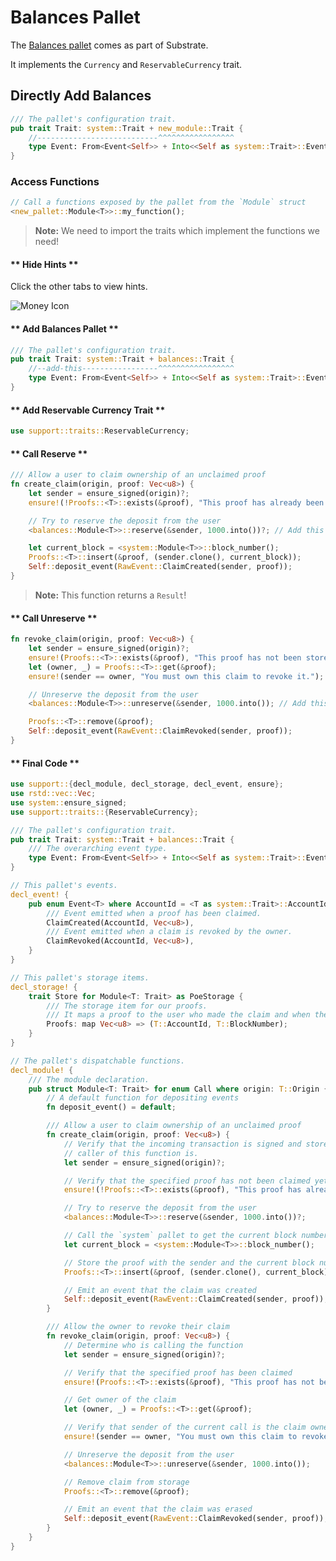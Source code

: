 # Balances Pallet

The [Balances pallet](https://substrate.dev/rustdocs/master/pallet_balances/index.html) comes as part of Substrate.

It implements the `Currency` and `ReservableCurrency` trait.

## Directly Add Balances

```rust
/// The pallet's configuration trait.
pub trait Trait: system::Trait + new_module::Trait {
	//---------------------------^^^^^^^^^^^^^^^^^
	type Event: From<Event<Self>> + Into<<Self as system::Trait>::Event>;
}
```

### Access Functions

```rust
// Call a functions exposed by the pallet from the `Module` struct
<new_pallet::Module<T>>::my_function();
```

> **Note:** We need to import the traits which implement the functions we need!

<!-- slide:break-40 -->

<!-- tabs:start -->

#### ** Hide Hints **

Click the other tabs to view hints.

![Money Icon](./assets/balances.png ':size=300')

#### ** Add Balances Pallet **

```rust
/// The pallet's configuration trait.
pub trait Trait: system::Trait + balances::Trait {
	//--add-this-----------------^^^^^^^^^^^^^^^^^
	type Event: From<Event<Self>> + Into<<Self as system::Trait>::Event>;
}
```

#### ** Add Reservable Currency Trait **

```rust
use support::traits::ReservableCurrency;
```

#### ** Call Reserve **

```rust
/// Allow a user to claim ownership of an unclaimed proof
fn create_claim(origin, proof: Vec<u8>) {
	let sender = ensure_signed(origin)?;
	ensure!(!Proofs::<T>::exists(&proof), "This proof has already been claimed.");

	// Try to reserve the deposit from the user
	<balances::Module<T>>::reserve(&sender, 1000.into())?; // Add this line

	let current_block = <system::Module<T>>::block_number();
	Proofs::<T>::insert(&proof, (sender.clone(), current_block));
	Self::deposit_event(RawEvent::ClaimCreated(sender, proof));
}
```

> **Note:** This function returns a `Result`!

#### ** Call Unreserve **

```rust
fn revoke_claim(origin, proof: Vec<u8>) {
	let sender = ensure_signed(origin)?;
	ensure!(Proofs::<T>::exists(&proof), "This proof has not been stored yet.");
	let (owner, _) = Proofs::<T>::get(&proof);
	ensure!(sender == owner, "You must own this claim to revoke it.");

	// Unreserve the deposit from the user
	<balances::Module<T>>::unreserve(&sender, 1000.into()); // Add this line

	Proofs::<T>::remove(&proof);
	Self::deposit_event(RawEvent::ClaimRevoked(sender, proof));
}
```

#### ** Final Code **

```rust
use support::{decl_module, decl_storage, decl_event, ensure};
use rstd::vec::Vec;
use system::ensure_signed;
use support::traits::{ReservableCurrency};

/// The pallet's configuration trait.
pub trait Trait: system::Trait + balances::Trait {
	/// The overarching event type.
	type Event: From<Event<Self>> + Into<<Self as system::Trait>::Event>;
}

// This pallet's events.
decl_event! {
	pub enum Event<T> where AccountId = <T as system::Trait>::AccountId {
		/// Event emitted when a proof has been claimed.
		ClaimCreated(AccountId, Vec<u8>),
		/// Event emitted when a claim is revoked by the owner.
		ClaimRevoked(AccountId, Vec<u8>),
	}
}

// This pallet's storage items.
decl_storage! {
	trait Store for Module<T: Trait> as PoeStorage {
		/// The storage item for our proofs.
		/// It maps a proof to the user who made the claim and when they made it.
		Proofs: map Vec<u8> => (T::AccountId, T::BlockNumber);
	}
}

// The pallet's dispatchable functions.
decl_module! {
	/// The module declaration.
	pub struct Module<T: Trait> for enum Call where origin: T::Origin {
		// A default function for depositing events
		fn deposit_event() = default;

		/// Allow a user to claim ownership of an unclaimed proof
		fn create_claim(origin, proof: Vec<u8>) {
			// Verify that the incoming transaction is signed and store who the
			// caller of this function is.
			let sender = ensure_signed(origin)?;

			// Verify that the specified proof has not been claimed yet or error with the message
			ensure!(!Proofs::<T>::exists(&proof), "This proof has already been claimed.");

			// Try to reserve the deposit from the user
			<balances::Module<T>>::reserve(&sender, 1000.into())?;

			// Call the `system` pallet to get the current block number
			let current_block = <system::Module<T>>::block_number();

			// Store the proof with the sender and the current block number
			Proofs::<T>::insert(&proof, (sender.clone(), current_block));

			// Emit an event that the claim was created
			Self::deposit_event(RawEvent::ClaimCreated(sender, proof));
		}

		/// Allow the owner to revoke their claim
		fn revoke_claim(origin, proof: Vec<u8>) {
			// Determine who is calling the function
			let sender = ensure_signed(origin)?;

			// Verify that the specified proof has been claimed
			ensure!(Proofs::<T>::exists(&proof), "This proof has not been stored yet.");

			// Get owner of the claim
			let (owner, _) = Proofs::<T>::get(&proof);

			// Verify that sender of the current call is the claim owner
			ensure!(sender == owner, "You must own this claim to revoke it.");

			// Unreserve the deposit from the user
			<balances::Module<T>>::unreserve(&sender, 1000.into());

			// Remove claim from storage
			Proofs::<T>::remove(&proof);

			// Emit an event that the claim was erased
			Self::deposit_event(RawEvent::ClaimRevoked(sender, proof));
		}
	}
}
```

<!-- tabs:end -->
